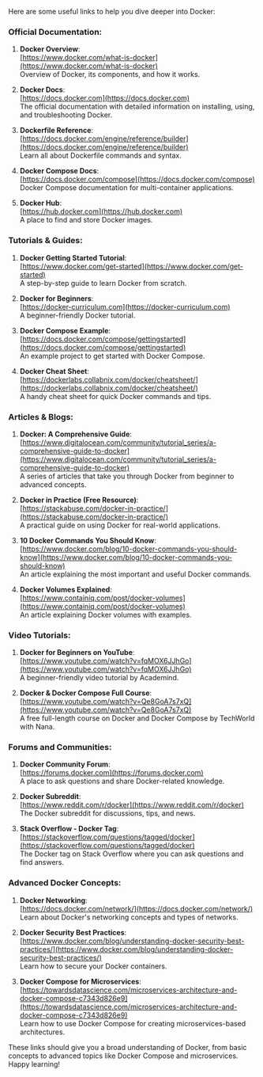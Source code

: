 Here are some useful links to help you dive deeper into Docker:

### Official Documentation:
1. **Docker Overview**:  
   [https://www.docker.com/what-is-docker](https://www.docker.com/what-is-docker)  
   Overview of Docker, its components, and how it works.

2. **Docker Docs**:  
   [https://docs.docker.com](https://docs.docker.com)  
   The official documentation with detailed information on installing, using, and troubleshooting Docker.

3. **Dockerfile Reference**:  
   [https://docs.docker.com/engine/reference/builder](https://docs.docker.com/engine/reference/builder)  
   Learn all about Dockerfile commands and syntax.

4. **Docker Compose Docs**:  
   [https://docs.docker.com/compose](https://docs.docker.com/compose)  
   Docker Compose documentation for multi-container applications.

5. **Docker Hub**:  
   [https://hub.docker.com](https://hub.docker.com)  
   A place to find and store Docker images.

### Tutorials & Guides:
1. **Docker Getting Started Tutorial**:  
   [https://www.docker.com/get-started](https://www.docker.com/get-started)  
   A step-by-step guide to learn Docker from scratch.

2. **Docker for Beginners**:  
   [https://docker-curriculum.com](https://docker-curriculum.com)  
   A beginner-friendly Docker tutorial.

3. **Docker Compose Example**:  
   [https://docs.docker.com/compose/gettingstarted](https://docs.docker.com/compose/gettingstarted)  
   An example project to get started with Docker Compose.

4. **Docker Cheat Sheet**:  
   [https://dockerlabs.collabnix.com/docker/cheatsheet/](https://dockerlabs.collabnix.com/docker/cheatsheet/)  
   A handy cheat sheet for quick Docker commands and tips.

### Articles & Blogs:
1. **Docker: A Comprehensive Guide**:  
   [https://www.digitalocean.com/community/tutorial_series/a-comprehensive-guide-to-docker](https://www.digitalocean.com/community/tutorial_series/a-comprehensive-guide-to-docker)  
   A series of articles that take you through Docker from beginner to advanced concepts.

2. **Docker in Practice (Free Resource)**:  
   [https://stackabuse.com/docker-in-practice/](https://stackabuse.com/docker-in-practice/)  
   A practical guide on using Docker for real-world applications.

3. **10 Docker Commands You Should Know**:  
   [https://www.docker.com/blog/10-docker-commands-you-should-know](https://www.docker.com/blog/10-docker-commands-you-should-know)  
   An article explaining the most important and useful Docker commands.

4. **Docker Volumes Explained**:  
   [https://www.containiq.com/post/docker-volumes](https://www.containiq.com/post/docker-volumes)  
   An article explaining Docker volumes with examples.

### Video Tutorials:
1. **Docker for Beginners on YouTube**:  
   [https://www.youtube.com/watch?v=fqMOX6JJhGo](https://www.youtube.com/watch?v=fqMOX6JJhGo)  
   A beginner-friendly video tutorial by Academind.

2. **Docker & Docker Compose Full Course**:  
   [https://www.youtube.com/watch?v=Qe8GoA7s7xQ](https://www.youtube.com/watch?v=Qe8GoA7s7xQ)  
   A free full-length course on Docker and Docker Compose by TechWorld with Nana.

### Forums and Communities:
1. **Docker Community Forum**:  
   [https://forums.docker.com](https://forums.docker.com)  
   A place to ask questions and share Docker-related knowledge.

2. **Docker Subreddit**:  
   [https://www.reddit.com/r/docker](https://www.reddit.com/r/docker)  
   The Docker subreddit for discussions, tips, and news.

3. **Stack Overflow - Docker Tag**:  
   [https://stackoverflow.com/questions/tagged/docker](https://stackoverflow.com/questions/tagged/docker)  
   The Docker tag on Stack Overflow where you can ask questions and find answers.

### Advanced Docker Concepts:
1. **Docker Networking**:  
   [https://docs.docker.com/network/](https://docs.docker.com/network/)  
   Learn about Docker's networking concepts and types of networks.

2. **Docker Security Best Practices**:  
   [https://www.docker.com/blog/understanding-docker-security-best-practices/](https://www.docker.com/blog/understanding-docker-security-best-practices/)  
   Learn how to secure your Docker containers.

3. **Docker Compose for Microservices**:  
   [https://towardsdatascience.com/microservices-architecture-and-docker-compose-c7343d826e9](https://towardsdatascience.com/microservices-architecture-and-docker-compose-c7343d826e9)  
   Learn how to use Docker Compose for creating microservices-based architectures.

These links should give you a broad understanding of Docker, from basic concepts to advanced topics like Docker Compose and microservices. Happy learning!

